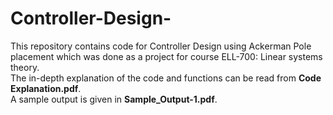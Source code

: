 # Controller-Design-

This repository contains code for Controller Design using Ackerman Pole placement which was done as a project for course ELL-700: Linear systems theory.  
The in-depth explanation of the code and functions can be read from **Code Explanation.pdf**.  
A sample output is given in **Sample_Output-1.pdf**.
